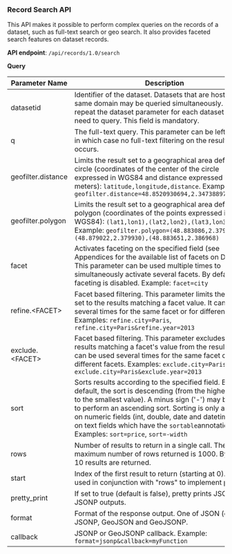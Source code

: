### Record Search API

This API makes it possible to perform complex queries on the records of a dataset, such as full-text search or geo search. It also provides faceted search features on dataset records.

**API endpoint**: `/api/records/1.0/search`

**Query**

Parameter Name | Description
-------------- | -----------
datasetid | Identifier of the dataset. Datasets that are hosted in the same domain may be queried simultaneously. Simply repeat the dataset parameter for each dataset you need to query. This field is mandatory.
q | The full-text query. This parameter can be left empty, in which case no full-text filtering on the result set occurs.
geofilter.distance | Limits the result set to a geographical area defined by a circle (coordinates of the center of the circle expressed in WGS84 and distance expressed in meters): `latitude,longitude,distance`. Example: `geofilter.distance=48.8520930694,2.34738897685,1000`
geofilter.polygon | Limits the result set to a geographical area defined by a polygon (coordinates of the points expressed in WGS84): `(lat1,lon1),(lat2,lon2),(lat3,lon3)`. Example: `geofilter.polygon=(48.883086,2.379072),(48.879022,2.379930),(48.883651,2.386968)`
facet | Activates faceting on the specified field (see Appendices for the available list of facets on Datasets). This parameter can be used multiple times to simultaneously activate several facets. By default, faceting is disabled. Example: `facet=city`
refine.&lt;FACET&gt; | Facet based filtering. This parameter limits the result set to the results matching a facet value. It can be used several times for the same facet or for different facets. Examples: `refine.city=Paris`, `refine.city=Paris&refine.year=2013`
exclude.&lt;FACET&gt;	| Facet based filtering. This parameter excludes the results matching a facet's value from the result set. It can be used several times for the same facet or for different facets. Examples: `exclude.city=Paris`, `exclude.city=Paris&exclude.year=2013`
sort | Sorts results according to the specified field. By default, the sort is descending (from the highest value to the smallest value). A minus sign ('-') may be used to perform an ascending sort. Sorting is only available on numeric fields (int, double, date and datetime) and on text fields which have the `sortable`annotation. Examples: `sort=price`, `sort=-width`
rows | Number of results to return in a single call. The maximum number of rows returned is 1000. By default, 10 results are returned.
start| Index of the first result to return (starting at 0). To be used in conjunction with "rows" to implement paging.
pretty_print | If set to true (default is false), pretty prints JSON and JSONP outputs.
format | Format of the response output. One of JSON (default), JSONP, GeoJSON and GeoJSONP.
callback | JSONP or GeoJSONP callback. Example: `format=jsonp&callback=myFunction`
